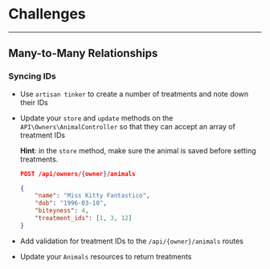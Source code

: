 # Challenges

---

## Many-to-Many Relationships

### Syncing IDs

- Use `artisan tinker` to create a number of treatments and note down their IDs

- Update your `store` and `update` methods on the `API\Owners\AnimalController` so that they can accept an array of treatment IDs

    **Hint**: in the `store` method, make sure the animal is saved before setting treatments.

    ```json
    POST /api/owners/{owner}/animals

    {
        "name": "Miss Kitty Fantastico",
        "dob": "1996-03-10",
        "biteyness": 4,
        "treatment_ids": [1, 3, 12]
    }
    ```

- Add validation for treatment IDs to the `/api/{owner}/animals` routes
- Update your `Animals` resources to return treatments

